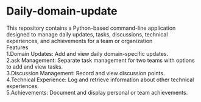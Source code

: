 # Daily-domain-update
This repository contains a Python-based command-line application designed to manage daily updates, tasks, discussions, technical experiences, and achievements for a team or organization
<br>
Features
<br>
1.Domain Updates: Add and view daily domain-specific updates.<br>
2.ask Management: Separate task management for two teams with options to add and view tasks.<br>
3.Discussion Management: Record and view discussion points.<br>
4.Technical Experience: Log and retrieve information about other technical experiences.<br>
5.Achievements: Document and display personal or team achievements.<br>
<br>
